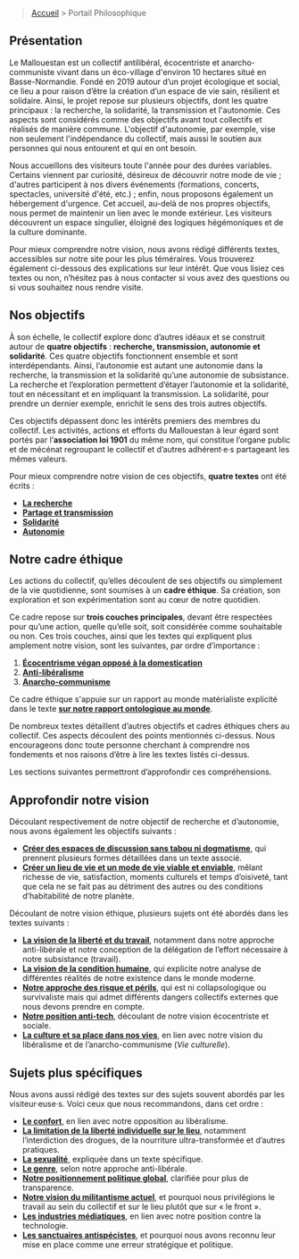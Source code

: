 > <a href="../">Accueil</a> > Portail Philosophique

## **Présentation**

Le Mallouestan est un collectif antilibéral, écocentriste et anarcho-communiste vivant dans un éco-village d'environ 10 hectares situé en Basse-Normandie. Fondé en 2019 autour d’un projet écologique et social, ce lieu a pour raison d’être la création d’un espace de vie sain, résilient et solidaire. Ainsi, le projet repose sur plusieurs objectifs, dont les quatre principaux : la recherche, la solidarité, la transmission et l'autonomie. Ces aspects sont considérés comme des objectifs avant tout collectifs et réalisés de manière commune. L'objectif d'autonomie, par exemple, vise non seulement l'indépendance du collectif, mais aussi le soutien aux personnes qui nous entourent et qui en ont besoin.

Nous accueillons des visiteurs toute l'année pour des durées variables. Certains viennent par curiosité, désireux de découvrir notre mode de vie ; d'autres participent à nos divers événements (formations, concerts, spectacles, université d'été, etc.) ; enfin, nous proposons également un hébergement d'urgence. Cet accueil, au-delà de nos propres objectifs, nous permet de maintenir un lien avec le monde extérieur. Les visiteurs découvrent un espace singulier, éloigné des logiques hégémoniques et de la culture dominante.

Pour mieux comprendre notre vision, nous avons rédigé différents textes, accessibles sur notre site pour les plus téméraires. Vous trouverez également ci-dessous des explications sur leur intérêt. Que vous lisiez ces textes ou non, n’hésitez pas à nous contacter si vous avez des questions ou si vous souhaitez nous rendre visite.

## Nos objectifs

À son échelle, le collectif explore donc d’autres idéaux et se construit autour de **quatre objectifs** : **recherche, transmission, autonomie et solidarité**. Ces quatre objectifs fonctionnent ensemble et sont interdépendants. Ainsi, l’autonomie est autant une autonomie dans la recherche, la transmission et la solidarité qu’une autonomie de subsistance. La recherche et l’exploration permettent d’étayer l’autonomie et la solidarité, tout en nécessitant et en impliquant la transmission. La solidarité, pour prendre un dernier exemple, enrichit le sens des trois autres objectifs.

Ces objectifs dépassent donc les intérêts premiers des membres du collectif. Les activités, actions et efforts du Mallouestan à leur égard sont portés par l’**association loi 1901** du même nom, qui constitue l’organe public et de mécénat regroupant le collectif et d’autres adhérent·e·s partageant les mêmes valeurs.

Pour mieux comprendre notre vision de ces objectifs, **quatre textes** ont été écrits :
- **[La recherche](./objectifs/recherche.md)**
- **[Partage et transmission](./objectifs/transmission.md)**
- **[Solidarité](./objectifs/solidarite.md)**
- **[Autonomie](./objectifs/autonomie.md)**


## **Notre cadre éthique**

Les actions du collectif, qu’elles découlent de ses objectifs ou simplement de la vie quotidienne, sont soumises à un **cadre éthique**. Sa création, son exploration et son expérimentation sont au cœur de notre quotidien.

Ce cadre repose sur **trois couches principales**, devant être respectées pour qu’une action, quelle qu’elle soit, soit considérée comme souhaitable ou non. Ces trois couches, ainsi que les textes qui expliquent plus amplement notre vision, sont les suivantes, par ordre d’importance :
1. **[Écocentrisme végan opposé à la domestication](./cadre/ethique-environnementale.md)**
2. **[Anti-libéralisme](./cadre/liberalisme.md)**
3. **[Anarcho-communisme](./cadre/anarchisme.md)**

Ce cadre éthique s'appuie sur un rapport au monde matérialiste explicité dans le texte **[sur notre rapport ontologique au monde](./cadre/metaphysique.md)**.

De nombreux textes détaillent d’autres objectifs et cadres éthiques chers au collectif. Ces aspects découlent des points mentionnés ci-dessus. Nous encourageons donc toute personne cherchant à comprendre nos fondements et nos raisons d’être à lire les textes listés ci-dessus.

Les sections suivantes permettront d’approfondir ces compréhensions.

## **Approfondir notre vision**

Découlant respectivement de notre objectif de recherche et d’autonomie, nous avons également les objectifs suivants :

- **[Créer des espaces de discussion sans tabou ni dogmatisme](./objectifs/sans-taboo-dogme.md)**, qui prennent plusieurs formes détaillées dans un texte associé.
- **[Créer un lieu de vie et un mode de vie viable et enviable](./objectifs/vie-enviable.md)**, mêlant richesse de vie, satisfaction, moments culturels et temps d’oisiveté, tant que cela ne se fait pas au détriment des autres ou des conditions d’habitabilité de notre planète.

Découlant de notre vision éthique, plusieurs sujets ont été abordés dans les textes suivants :
- **[La vision de la liberté et du travail](./cadre/travail-liberte.md)**, notamment dans notre approche anti-libérale et notre conception de la délégation de l’effort nécessaire à notre subsistance (travail).
- **[La vision de la condition humaine](./cadre/condition-humaine.md)**, qui explicite notre analyse de différentes réalités de notre existence dans le monde moderne.
- **[Notre approche des risque et périls](./cadre/risques-perils.md)**, qui est ni collapsologique ou survivaliste mais qui admet différents dangers collectifs externes que nous devons prendre en compte.
- **[Notre position anti-tech](./cadre/anti-tech.md)**, découlant de notre vision écocentriste et sociale.
- **[La culture et sa place dans nos vies](./cadre/vie-culturel.md)**, en lien avec notre vision du libéralisme et de l’anarcho-communisme (*Vie culturelle*).
  
## **Sujets plus spécifiques**

Nous avons aussi rédigé des textes sur des sujets souvent abordés par les visiteur·euse·s. Voici ceux que nous recommandons, dans cet ordre :

- **[Le confort](./specifiques/confort.md)**, en lien avec notre opposition au libéralisme.
- **[La limitation de la liberté individuelle sur le lieu](./specifiques/consommation.md)**, notamment l’interdiction des drogues, de la nourriture ultra-transformée et d’autres pratiques.
- **[La sexualité](./specifiques/sexualite.md)**, expliquée dans un texte spécifique.
- **[Le genre](./specifiques/genre.md)**, selon notre approche anti-libérale.
- **[Notre positionnement politique global](./specifiques/echiquier.md)**, clarifiée pour plus de transparence.
- **[Notre vision du militantisme actuel](./specifiques/militantisme.md)**, et pourquoi nous privilégions le travail au sein du collectif et sur le lieu plutôt que sur « le front ».
- **[Les industries médiatiques](./specifiques/media-industrie.md)**, en lien avec notre position contre la technologie.
- **[Les sanctuaires antispécistes](./specifiques/sanctuaires.md)**, et pourquoi nous avons reconnu leur mise en place comme une erreur stratégique et politique.
